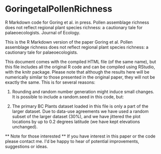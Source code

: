 GoringetalPollenRichness
========================

R Markdown code for Goring et al. in press. Pollen assemblage richness does not reflect regional plant species richness: a cautionary tale for palaeoecologists. Journal of Ecology.

This is the R Markdown version of the paper Goring et al. Pollen assemblage richness does not reflect regional plant species richness: a cautionary tale for palaeoecologists.

This document comes with the compiled HTML file (of the same name), but this file includes all the original R code and can be compiled using RStudio, with the knitr package.  Please note that although the results here will be numerically similar to those presented in the original paper, they will not be exactly the same.  This is for several reasons:
  1.  Rounding and random number generation might induce small changes.  It is possible to include a random.seed in this code, but:
  
  2.  The primary BC Plants dataset loaded in this file is only a part of the larger dataset.  Due to data-use agreements we have used a random subset of the larger dataset (30%), and we have jittered the plot locations by up to 0.2 degrees latitude (we have kept elevations unchanged).

** Note for those interested **
If you have interest in this paper or the code please contact me.  I'd be happy to hear of potential improvements, suggestions or ideas.
